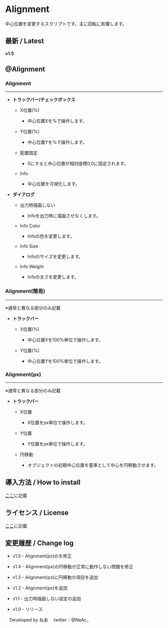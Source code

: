 
# Alignment

中心位置を変更するスクリプトです。主に回転に影響します。

## 最新 / Latest

**v1.5**


## @Alignment

### Alignment

---

- **トラックバー/チェックボックス**

	- X位置(%)
		- 中心位置Xを%で操作します。

	- Y位置(%)
		- 中心位置Yを%で操作します。

	- 配置固定
		- 0にすると中心位置が相対座標0,0に固定されます。

	- Info
		- 中心位置を可視化します。

- **ダイアログ**

	- 出力時描画しない
		- Infoを出力時に描画させなくします。

	- Info Color
		- Infoの色を変更します。

	- Info Size
		- Infoのサイズを変更します。

	- Info Weight
		- Infoの太さを変更します。




### Alignment(簡易)

---

※通常と異なる部分のみ記載

- **トラックバー**

	- X位置(%)
		- 中心位置Xを100%単位で操作します。

	- Y位置(%)
		- 中心位置Yを100%単位で操作します。





### Alignment(px)

---

※通常と異なる部分のみ記載

- **トラックバー**

	- X位置
		- X位置をpx単位で操作します。

	- Y位置
		- Y位置をpx単位で操作します。

	- 円移動
		- オブジェクトの初期中心位置を基準として中心を円移動させます。


## 導入方法 / How to install

[ここ](https://github.com/nea-c/AviUtl-Scripts/blob/dev/README.md)に記載

## ライセンス / License

[ここ](https://github.com/nea-c/AviUtl-Scripts/blob/master/LICENSE)に記載

## 変更履歴 / Change log

- v1.5 - Alignment(px)のを修正

- v1.4 - Alignment(px)の円移動が正常に動作しない問題を修正

- v1.3 - Alignment(px)に円移動の項目を追加

- v1.2 - Alignment(px)を追加

- v1.1 - 出力時描画しない設定の追加

- v1.0 - リリース


　Developed by ねあ
　twitter：@NeAc_